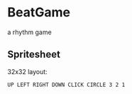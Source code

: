 # BeatGame

a rhythm game

## Spritesheet
32x32
layout:
```
UP LEFT RIGHT DOWN CLICK CIRCLE 3 2 1
```
